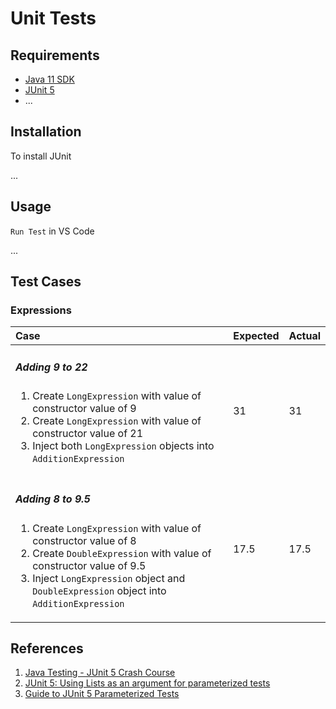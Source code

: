 # Unit Tests

## Requirements

- [Java 11 SDK](https://www.oracle.com/java/technologies/javase-jdk11-downloads.html)
- [JUnit 5](https://junit.org/junit5/)
- ...

## Installation

To install JUnit

...

## Usage

`Run Test` in VS Code

...

## Test Cases

### Expressions

| Case | Expected | Actual |
| :--- | :--- | :--- |
| <h5>Adding 9 to 22</h5><ol><li>Create `LongExpression` with value of constructor value of 9</li><li>Create `LongExpression` with value of constructor value of 21</li><li>Inject both `LongExpression` objects into `AdditionExpression`</li></ol> | 31 | 31 |
| <h5>Adding 8 to 9.5</h5><ol><li>Create `LongExpression` with value of constructor value of 8</li><li>Create `DoubleExpression` with value of constructor value of 9.5</li><li>Inject `LongExpression` object and `DoubleExpression` object into `AdditionExpression`</li></ol> | 17.5 | 17.5 |

## References

1. [Java Testing - JUnit 5 Crash Course](https://www.youtube.com/watch?v=flpmSXVTqBI&list=WL&index=10)
2. [JUnit 5: Using Lists as an argument for parameterized tests](https://blog.felix-seifert.com/junit-5-parameterized-tests-using-lists-as-argument/)
3. [Guide to JUnit 5 Parameterized Tests](https://www.baeldung.com/parameterized-tests-junit-5)